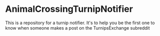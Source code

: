 # AnimalCrossingTurnipNotifier
This is a repository for a turnip notifier. It's to help you be the first one to know when someone makes a post on the TurnipsExchange subreddit 
